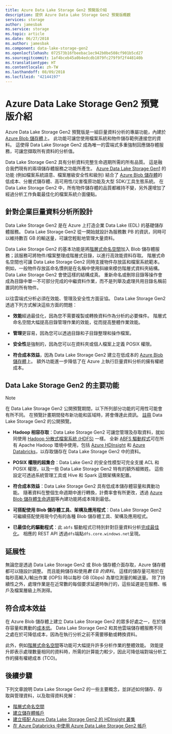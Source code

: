 ```yaml
---
title: Azure Data Lake Storage Gen2 預覽版介紹
description: 提供 Azure Data Lake Storage Gen2 預覽版概觀
services: storage
author: jamesbak
ms.service: storage
ms.topic: article
ms.date: 06/27/2018
ms.author: jamesbak
ms.component: data-lake-storage-gen2
ms.openlocfilehash: 072573b16fbeebac1ec942b0be508cf901b5cd27
ms.sourcegitcommit: 1af4bceb45a0b4edcdb1079fc279f9f2f448140b
ms.translationtype: HT
ms.contentlocale: zh-TW
ms.lasthandoff: 08/09/2018
ms.locfileid: "42144197"
---
```

# <a name="introduction-to-azure-data-lake-storage-gen2-preview"></a>Azure Data Lake Storage Gen2 預覽版介紹

Azure Data Lake Storage Gen2 預覽版是一組巨量資料分析的專屬功能，內建於 [Azure Blob 儲存體](../blobs/storage-blobs-introduction.md)上。 此功能可讓您使用檔案系統和物件儲存範例連接您的資料。 這使得 Data Lake Storage Gen2 成為唯一的雲端式多重強制回應儲存體服務，可讓您擷取所有資料的分析值。

Data Lake Storage Gen2 具有分析資料完整生命週期所需的所有品質。 這是融合我們現有的兩項儲存體服務之功能所產生。 [Azure Data Lake Storage Gen1](../../data-lake-store/index.md) 的功能 (例如檔案系統語意、檔案層級安全性和級別) 結合了 [Azure Blob 儲存體](../blobs/storage-blobs-introduction.md)的低成本、分層式儲存體、高可用性/災害復原功能及大型 SDK/工具生態系統。 在 Data Lake Storage Gen2 中，所有物件儲存體的品質都維持不變，另外還增加了經過分析工作負載最佳化的檔案系統介面優點。

## <a name="designed-for-enterprise-big-data-analytics"></a>針對企業巨量資料分析所設計

Data Lake Storage Gen2 是在 Azure 上打造企業 Data Lake (EDL) 的基礎儲存體服務。 Data Lake Storage Gen2 從一開始就設計為服務數 PB 的資訊，同時可以維持數百 GB 的輸送量，可讓您輕鬆地管理大量資料。

Data Lake Storage Gen2 的基本功能是將[階層式命名空間](./namespace.md)加入 Blob 儲存體服務；該服務可將物件/檔案整理成階層式目錄，以進行高效能資料存取。 階層式命名空間也可讓 Data Lake Storage Gen2 同時支援物件存放區和檔案系統範本。 例如，一般物件存放區命名慣例是在名稱中使用斜線來模仿階層式資料夾結構。 Data Lake Storage Gen2 會使這樣的結構成真。 重新命名或刪除目錄等操作會成為目錄中單一不可部分完成的中繼資料作業，而不是列舉及處理共用目錄名稱前置詞的所有物件。

以往雲端式分析必須在效能、管理及安全性方面妥協。 Data Lake Storage Gen2 透過下列方式解決這些方面的問題：

- **效能**經過最佳化，因為您不需要複製或轉換資料作為分析的必要條件。 階層式命名空間大幅提高目錄管理作業的效能，從而提高整體作業效能。

- **管理**更容易，因為您可以透過目錄和子目錄整理和操作檔案。

- **安全性**是強制的，因為您可以在資料夾或個人檔案上定義 POSIX 權限。

- **符合成本效益**，因為 Data Lake Storage Gen2 建立在低成本的 [Azure Blob 儲存體](../blobs/storage-blobs-introduction.md)上。 額外功能進一步降低了在 Azure 上執行巨量資料分析的擁有權總成本。

## <a name="key-features-of-data-lake-storage-gen2"></a>Data Lake Storage Gen2 的主要功能

> [!NOTE]
> 在 Data Lake Storage Gen2 公開預覽期間，以下所列部分功能的可用性可能會有所不同。 在預覽計畫期間發布新功能和區域時，將會傳達此資訊。
> [註冊](https://aka.ms/adlsgen2signup) Data Lake Storage Gen2 的公開預覽。  

- **Hadoop 相容存取**：Data Lake Storage Gen2 可讓您管理及存取資料，就如同使用 [Hadoop 分散式檔案系統 (HDFS)](http://hadoop.apache.org/docs/current/hadoop-project-dist/hadoop-hdfs/HdfsDesign.html) 一樣。 全新 [ABFS 驅動程式](./abfs-driver.md)可在所有 Apache Hadoop 環境中使用，包括 [Azure HDInsight](../../hdinsight/index.yml) 和 [Azure Databricks](../../azure-databricks/index.yml)，以存取儲存在 Data Lake Storage Gen2 中的資料。

- **POSIX 權限的超集合**：Data Lake Gen2 的安全性模型可完全支援 ACL 和 POSIX 權限，以及一些 Data Lake Storage Gen2 特有的額外細微姓。 這些設定可透過系統管理工具或 Hive 和 Spark 這類架構來配置。

- **符合成本效益**：Data Lake Storage Gen2 具有低成本儲存體容量和異動功能。 隨著資料在整個生命週期中進行轉換，計費率會有所更改，透過 [Azure Blob 儲存體生命週期](../common/storage-lifecycle-managment-concepts.md)等內建功能將成本降到最低。

- **可搭配使用 Blob 儲存體工具、架構及應用程式**：Data Lake Storage Gen2 可繼續搭配使用現今仍有的各種 Blob 儲存體工具、架構及應用程式。

- **已最佳化的驅動程式**：此 `abfs` 驅動程式已特別針對巨量資料分析[完成最佳化](./abfs-driver.md)。 相應的 REST API 透過`dfs`端點`dfs.core.windows.net`呈現。

## <a name="scalability"></a>延展性

無論您是透過 Data Lake Storage Gen2 或 Blob 儲存體介面存取，Azure 儲存體都可以隨設計調整。 而且能夠儲存和使用*數 EB 的資料*。 這樣的儲存量可用於在每秒高輸入/輸出作業 (IOPS) 時以每秒 GB (Gbps) 為單位測量的輸送量。 除了持續性之外，處理作業是在近常數的每個要求延遲時執行的，這些延遲是在服務、帳戶及檔案層級上所測得。

## <a name="cost-effectiveness"></a>符合成本效益

在 Azure Blob 儲存體上建立 Data Lake Storage Gen2 的眾多好處之一，在於儲存容量和異動的[成本低](https://azure.microsoft.com/pricing/details/storage)。 Data Lake Storage Gen2 和其他雲端儲存體服務不同之處在於可降低成本，因為在執行分析之前不需要移動或轉換資料。

此外，例如[階層式命名空間](./namespace.md)等功能可大幅提升許多分析作業的整體效能。 效能提升即表示處理數量相同的資料時，所需的計算能力較少，因此可降低端對端分析工作的擁有權總成本 (TCO)。

## <a name="next-steps"></a>後續步驟

下列文章說明 Data Lake Storage Gen2 的一些主要概念，並詳述如何儲存、存取與管理資料，以及取得資料見解：

* [階層式命名空間](./namespace.md)
* [建立儲存體帳戶](./quickstart-create-account.md)
* [建立搭配 Azure Data Lake Storage Gen2 的 HDInsight 叢集](./quickstart-create-connect-hdi-cluster.md)
* [在 Azure Databricks 中使用 Azure Data Lake Storage Gen2 帳戶](./quickstart-create-databricks-account.md) 